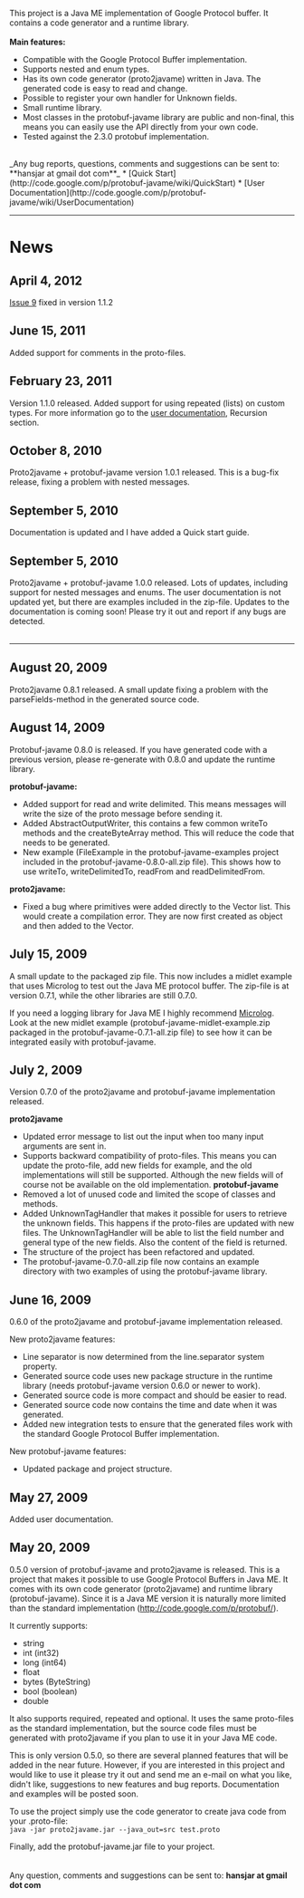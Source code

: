This project is a Java ME implementation of Google Protocol buffer. It contains a code generator and a runtime library.
<br /><br />
**Main features:**
  * Compatible with the Google Protocol Buffer implementation.
  * Supports nested and enum types.
  * Has its own code generator (proto2javame) written in Java. The generated code is easy to read and change.
  * Possible to register your own handler for Unknown fields.
  * Small runtime library.
  * Most classes in the protobuf-javame library are public and non-final, this means you can easily use the API directly from your own code.
  * Tested against the 2.3.0 protobuf implementation.
<br />
_Any bug reports, questions, comments and suggestions can be sent to: **hansjar at gmail dot com**_
  * [Quick Start](http://code.google.com/p/protobuf-javame/wiki/QuickStart)
  * [User Documentation](http://code.google.com/p/protobuf-javame/wiki/UserDocumentation)


---

# News #

## April 4, 2012 ##
[Issue 9](http://code.google.com/p/protobuf-javame/issues/detail?id=9) fixed in version 1.1.2

## June 15, 2011 ##
Added support for comments in the proto-files.

## February 23, 2011 ##
Version 1.1.0 released. Added support for using repeated (lists) on custom types.
For more information go to the [user documentation](http://code.google.com/p/protobuf-javame/wiki/UserDocumentation), Recursion section.

## October 8, 2010 ##
Proto2javame + protobuf-javame version 1.0.1 released. This is a bug-fix release, fixing a problem with nested messages.

## September 5, 2010 ##
Documentation is updated and I have added a Quick start guide.

## September 5, 2010 ##
Proto2javame + protobuf-javame 1.0.0 released. Lots of updates, including support for nested messages and enums. The user documentation is not updated yet, but there are examples included in the zip-file. Updates to the documentation is coming soon!
Please try it out and report if any bugs are detected.
<br /><br />

---

## August 20, 2009 ##
Proto2javame 0.8.1 released. A small update fixing a problem with the parseFields-method in the generated source code.

## August 14, 2009 ##
Protobuf-javame 0.8.0 is released. If you have generated code with a previous version, please re-generate with 0.8.0 and update the runtime library.


**protobuf-javame:**
  * Added support for read and write delimited. This means messages will write the size of the proto message before sending it.
  * Added AbstractOutputWriter, this contains a few common writeTo methods and the createByteArray method. This will reduce the code that needs to be generated.
  * New example (FileExample in the protobuf-javame-examples project included in the protobuf-javame-0.8.0-all.zip file). This shows how to use writeTo, writeDelimitedTo, readFrom and readDelimitedFrom.

**proto2javame:**
  * Fixed a bug where primitives were added directly to the Vector list. This would create a compilation error. They are now first created as object and then added to the Vector.

## July 15, 2009 ##
A small update to the packaged zip file. This now includes a midlet example that uses Microlog to test out the Java ME protocol buffer. The zip-file is at version 0.7.1, while the other libraries are still 0.7.0.

If you need a logging library for Java ME I highly recommend [Microlog](http://microlog.sourceforge.net/snapshot/). Look at the new midlet example (protobuf-javame-midlet-example.zip packaged in the protobuf-javame-0.7.1-all.zip file) to see how it can be integrated easily with protobuf-javame.



## July 2, 2009 ##
Version 0.7.0 of the proto2javame and protobuf-javame implementation released.


**proto2javame**
  * Updated error message to list out the input when too many input arguments are sent in.
  * Supports backward compatibility of proto-files. This means you can update the proto-file, add new fields for example, and the old implementations will still be supported. Although the new fields will of course not be available on the old implementation.
**protobuf-javame**
  * Removed a lot of unused code and limited the scope of classes and methods.
  * Added UnknownTagHandler that makes it possible for users to retrieve the unknown fields. This happens if the proto-files are updated with new files. The UnknownTagHandler will be able to list the field number and general type of the new fields. Also the content of the field is returned.
  * The structure of the project has been refactored and updated.
  * The protobuf-javame-0.7.0-all.zip file now contains an example directory with two examples of using the protobuf-javame library.

## June 16, 2009 ##
0.6.0 of the proto2javame and protobuf-javame implementation released.

New proto2javame features:
  * Line separator is now determined from the line.separator system property.
  * Generated source code uses new package structure in the runtime library (needs protobuf-javame version 0.6.0 or newer to work).
  * Generated source code is more compact and should be easier to read.
  * Generated source code now contains the time and date when it was generated.
  * Added new integration tests to ensure that the generated files work with the standard Google Protocol Buffer implementation.

New protobuf-javame features:
  * Updated package and project structure.

## May 27, 2009 ##
Added user documentation.
## May 20, 2009 ##
0.5.0 version of protobuf-javame and proto2javame is released.
This is a project that makes it possible to use Google Protocol Buffers in Java ME. It comes with its own code generator (proto2javame) and runtime library (protobuf-javame). Since it is a Java ME version it is naturally more limited than the standard implementation (http://code.google.com/p/protobuf/).

It currently supports:
  * string
  * int (int32)
  * long (int64)
  * float
  * bytes (ByteString)
  * bool (boolean)
  * double

It also supports required, repeated and optional.
It uses the same proto-files as the standard implementation, but the source code files must be generated with proto2javame if you plan to use it in your Java ME code.

This is only version 0.5.0, so there are several planned features that will be added in the near future. However, if you are interested in this project and would like to use it please try it out and send me an e-mail on what you like, didn't like, suggestions to new features and bug reports.
Documentation and examples will be posted soon.


To use the project simply use the code generator to create java code from your .proto-file:<br />
`java -jar proto2javame.jar --java_out=src test.proto`

Finally, add the protobuf-javame.jar file to your project.
<br /><br /><br />
Any question, comments and suggestions can be sent to: **hansjar at gmail dot com**